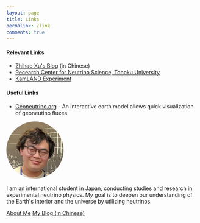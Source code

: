 ```yaml
---
layout: page
title: Links
permalink: /link
comments: true
---
```


<div class="row justify-content-between">
<div class="col-md-8 pr-5">

<h4>Relevant Links</h4>

<ul>
  <li><a href="https://kyochigo.com/" target="_blank">Zhihao Xu's Blog</a> (in Chinese)</li>
  <li><a href="https://www.awa.tohoku.ac.jp/rcns/INDEX_TOP_eng.html" target="_blank">Recearch Center for Neutrino Science, Tohoku University</a></li>
  <li><a href="https://www.awa.tohoku.ac.jp/en/kamland/" target="_blank">KamLAND Experiment</a></li>
</ul>


<h4>Useful Links</h4>

<ul>
  <li><a href="https://geoneutrinos.org/" target="_blank">Geoneutrino.org</a> - An interactive earth model allows quick visualization of geoneutino fluxes</li>
</ul>


</div>

<div class="col-md-4">

<div class="sticky-top sticky-top-80">

<img src="assets/images/ZhihaoXu.png" alt="Zhihao Xu" style="width: 150px; border-radius: 50%; margin: 0 auto;"><br>
  <p>I am an international student in Japan, conducting studies and research in experimental neutrino physics.
    My goal is to deepen our understanding of the Earth's interior and the universe by utilizing neutrinos.</p>
<a target="_blank" href="https://kyochigo.github.io/about" class="btn btn-danger">About Me</a>
<a target="_blank" href="https://kyochigo.com/" class="btn btn-warning">My Blog (in Chinese)</a>

</div>
</div>
</div>
